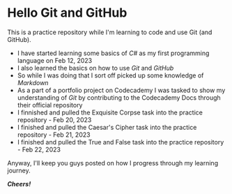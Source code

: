 # Hello Git and GitHub

This is a practice repository while I'm learning to code and use Git (and GitHub).

* I have started learning some basics of _C#_ as my first programming language on Feb 12, 2023
* I also learned the basics on how to use _Git_ and _GitHub_
* So while I was doing that I sort off picked up some knowledge of _Markdown_
* As a part of a portfolio project on Codecademy I was tasked to show my understanding of _Git_ by contributing to the Codecademy Docs through their official repository
* I finnished and pulled the Exquisite Corpse task into the practice repository - Feb 20, 2023
* I finished and pulled the Caesar's Cipher task into the practice repository - Feb 21, 2023
* I finished and pulled the True and False task into the practice repository - Feb 22, 2023

Anyway, I'll keep you guys posted on how I progress through my learning journey.

***Cheers!***
